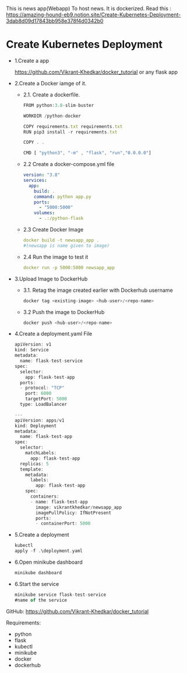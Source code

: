 This is news app(Webapp) To host news. It is dockerized.
Read this : https://amazing-hound-eb9.notion.site/Create-Kubernetes-Deployment-3dab8d09d17843bb958e378f4d0342b0
# Create Kubernetes Deployment

- 1.Create a app
    
    https://github.com/Vikrant-Khedkar/docker_tutorial or any flask app
    
- 2.Create a Docker iamge of it.
    - 2.1. Create a dockerfile.
        
        ```jsx
        FROM python:3.8-slim-buster
        
        WORKDIR /python-docker
        
        COPY requirements.txt requirements.txt
        RUN pip3 install -r requirements.txt
        
        COPY . .
        
        CMD [ "python3", "-m" , "flask", "run","0.0.0.0"]
        ```
        
    - 2.2 Create a docker-compose.yml file
        
        ```yaml
        version: "3.8"
        services:
          app:
            build: .
            command: python app.py
            ports:
              - "5000:5000"
            volumes:
              - .:/python-flask
        ```
        
    - 2.3 Create Docker Image
        
        ```yaml
        docker build -t newsapp_app . 
        #(newsapp is name given to image)
        ```
        
    - 2.4 Run the image to test it
        
        ```yaml
        docker run -p 5000:5000 newsapp_app
        ```
        
    
- 3.Upload Image to DockerHub
    - 3.1. Retag the image created earlier with Dockerhub username
        
        ```c
        docker tag <existing-image> <hub-user>/<repo-name>
        ```
        
    - 3.2 Push the image to DockerHub
        
        ```c
        docker push <hub-user>/<repo-name>
        ```
        
    
- 4.Create a deployment.yaml File
    
    ```c
    apiVersion: v1
    kind: Service
    metadata:
      name: flask-test-service
    spec:
      selector:
        app: flask-test-app
      ports:
      - protocol: "TCP"
        port: 6000
        targetPort: 5000
      type: LoadBalancer
    
    ---
    apiVersion: apps/v1
    kind: Deployment
    metadata:
      name: flask-test-app
    spec:
      selector:
        matchLabels:
          app: flask-test-app
      replicas: 5
      template:
        metadata:
          labels:
            app: flask-test-app
        spec:
          containers:
          - name: flask-test-app
            image: vikrantkhedkar/newsapp_app
            imagePullPolicy: IfNotPresent
            ports:
            - containerPort: 5000
    ```
    
- 5.Create a deployment
    
    ```c
    kubectl 
    apply -f .\deployment.yaml
    ```
    
- 6.Open minikube dashboard
    
    ```c
    minikube dashboard
    ```
    
- 6.Start the service
    
    ```jsx
    minikube service flask-test-service 
    #name of the service
    ```
    

GitHub: https://github.com/Vikrant-Khedkar/docker_tutorial

Requirements:

- python
- flask
- kubectl
- minikube
- docker
- dockerhub
